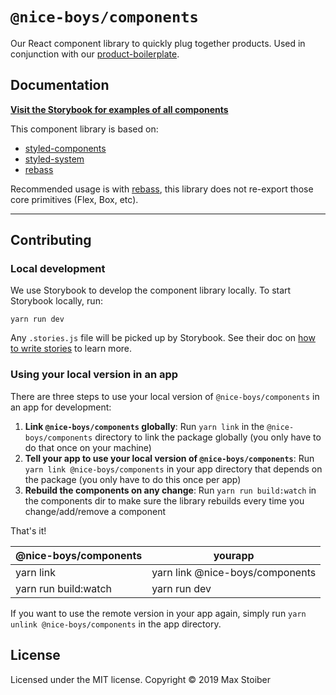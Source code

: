 # `@nice-boys/components`

Our React component library to quickly plug together products. Used in conjunction with our [product-boilerplate](https://github.com/nice-boys/product-boilerplate).

## Documentation

**[Visit the Storybook for examples of all components](https://components.nice-boys.now.sh)**

This component library is based on:

- [styled-components](https://styled-components.com)
- [styled-system](https://github.com/jxnblk/styled-system)
- [rebass](https://rebassjs.org)

Recommended usage is with [rebass](https://rebassjs.org), this library does not re-export those core primitives (Flex, Box, etc).

---

## Contributing

### Local development

We use Storybook to develop the component library locally. To start Storybook locally, run:

```
yarn run dev
```

Any `.stories.js` file will be picked up by Storybook. See their doc on [how to write stories](https://storybook.js.org/docs/basics/writing-stories/) to learn more.

### Using your local version in an app

There are three steps to use your local version of `@nice-boys/components` in an app for development:

1. **Link `@nice-boys/components` globally**: Run `yarn link` in the `@nice-boys/components` directory to link the package globally (you only have to do that once on your machine)
2. **Tell your app to use your local version of `@nice-boys/components`**: Run `yarn link @nice-boys/components` in your app directory that depends on the package (you only have to do this once per app)
3. **Rebuild the components on any change**: Run `yarn run build:watch` in the components dir to make sure the library rebuilds every time you change/add/remove a component

That's it!

| @nice-boys/components | yourapp                         |
| --------------------- | ------------------------------- |
| yarn link             | yarn link @nice-boys/components |
| yarn run build:watch  | yarn run dev                    |

If you want to use the remote version in your app again, simply run `yarn unlink @nice-boys/components` in the app directory.

## License

Licensed under the MIT license. Copyright © 2019 Max Stoiber
